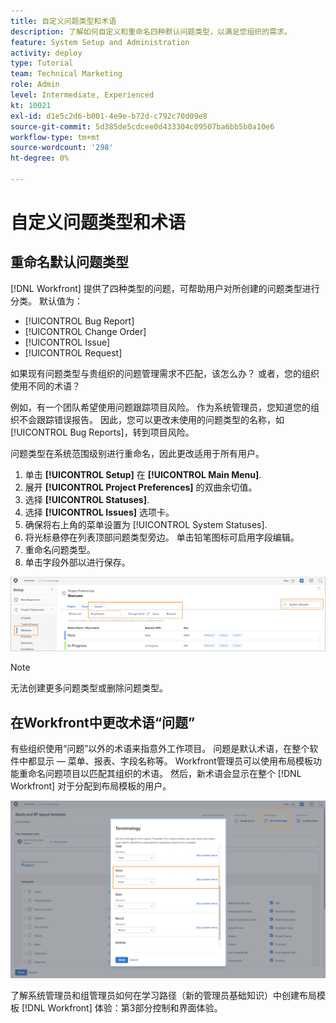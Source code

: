 ```yaml
---
title: 自定义问题类型和术语
description: 了解如何自定义和重命名四种默认问题类型，以满足您组织的需求。
feature: System Setup and Administration
activity: deploy
type: Tutorial
team: Technical Marketing
role: Admin
level: Intermediate, Experienced
kt: 10021
exl-id: d1e5c2d6-b001-4e9e-b72d-c792c70d09e8
source-git-commit: 5d385de5cdcee0d433304c09507ba6bb5b0a10e6
workflow-type: tm+mt
source-wordcount: '298'
ht-degree: 0%

---
```


# 自定义问题类型和术语

## 重命名默认问题类型

[!DNL Workfront] 提供了四种类型的问题，可帮助用户对所创建的问题类型进行分类。 默认值为：

* [!UICONTROL Bug Report]
* [!UICONTROL Change Order]
* [!UICONTROL Issue]
* [!UICONTROL Request]

如果现有问题类型与贵组织的问题管理需求不匹配，该怎么办？ 或者，您的组织使用不同的术语？

例如，有一个团队希望使用问题跟踪项目风险。 作为系统管理员，您知道您的组织不会跟踪错误报告。 因此，您可以更改未使用的问题类型的名称，如 [!UICONTROL Bug Reports]，转到项目风险。

问题类型在系统范围级别进行重命名，因此更改适用于所有用户。

1. 单击 **[!UICONTROL Setup]** 在 **[!UICONTROL Main Menu]**.
1. 展开 **[!UICONTROL Project Preferences]** 的双曲余切值。
1. 选择 **[!UICONTROL Statuses]**.
1. 选择 **[!UICONTROL Issues]** 选项卡。
1. 确保将右上角的菜单设置为 [!UICONTROL System Statuses].
1. 将光标悬停在列表顶部问题类型旁边。 单击铅笔图标可启用字段编辑。
1. 重命名问题类型。
1. 单击字段外部以进行保存。

![[!UICONTROL Issues] 选项卡 [!UICONTROL Statuses] 页面 [!UICONTROL Setup]](assets/admin-fund-issue-types.png)

>[!NOTE]
>
>无法创建更多问题类型或删除问题类型。

<!---
learn more URLs
Customize default issue types
--->

## 在Workfront中更改术语“问题”

有些组织使用“问题”以外的术语来指意外工作项目。 问题是默认术语，在整个软件中都显示 — 菜单、报表、字段名称等。
Workfront管理员可以使用布局模板功能重命名问题项目以匹配其组织的术语。 然后，新术语会显示在整个 [!DNL Workfront] 对于分配到布局模板的用户。

![[!UICONTROL Terminology] 窗口 [!UICONTROL Issue] 突出显示](assets/admin-fund-issue-custom-terminology.png)

<!---
paragraph below needs a hyperlink
--->

了解系统管理员和组管理员如何在学习路径（新的管理员基础知识）中创建布局模板 [!DNL Workfront] 体验：第3部分控制和界面体验。

<!---
learn more URLs
Create and manage layout templates
--->

